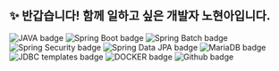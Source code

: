 ## ✨ 반갑습니다! 함께 일하고 싶은 개발자 노현아입니다.

<!--
**hyunnbunt/hyunnbunt** is a ✨ _special_ ✨ repository because its `README.md` (this file) appears on your GitHub profile.

Here are some ideas to get you started:

- 🔭 I’m currently working on ...

- 👯 I’m looking to collaborate on ...
- 🤔 I’m looking for help with ...
- 💬 Ask me about ...
- 📫 How to reach me: ...
- 😄 Pronouns: ...
- ⚡ Fun fact: ...
-->

![JAVA badge](https://img.shields.io/badge/Java-important?style=for-the-badge)
![Spring Boot badge](https://img.shields.io/badge/Spring%20Boot-fff5b1?style=for-the-badge&logo=springboot)
![Spring Batch badge](https://img.shields.io/badge/Spring%20Batch-f1f8ff?style=for-the-badge)
![Spring Security badge](https://img.shields.io/badge/Spring%20Security-green?style=for-the-badge&logo=springsecurity)
![Spring Data JPA badge](https://img.shields.io/badge/Spring%20Data%20JPA-lightblueviolet?style=for-the-badge&)
![MariaDB badge](https://img.shields.io/badge/MariaDB-blueviolet?style=for-the-badge&logo=mariadb)
![JDBC templates badge](http://img.shields.io/badge/JDBC%20templates-lightblue?style=for-the-badge)
![DOCKER badge](https://img.shields.io/badge/Docker-9cf?style=for-the-badge&logo=docker)
![Github badge](https://img.shields.io/badge/Github-lightyellow?style=for-the-badge&logo=github)
